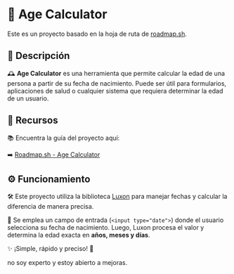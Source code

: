 # 🎂 Age Calculator

Este es un proyecto basado en la hoja de ruta de [roadmap.sh](https://roadmap.sh/projects/age-calculator).

## 📌 Descripción

🕰️ **Age Calculator** es una herramienta que permite calcular la edad de una persona a partir de su fecha de nacimiento. Puede ser útil para formularios, aplicaciones de salud o cualquier sistema que requiera determinar la edad de un usuario.

## 🔗 Recursos

📚 Encuentra la guía del proyecto aquí:

➡️ [Roadmap.sh - Age Calculator](https://roadmap.sh/projects/age-calculator)

## ⚙️ Funcionamiento

🛠️ Este proyecto utiliza la biblioteca [Luxon](https://moment.github.io/luxon/#/) para manejar fechas y calcular la diferencia de manera precisa. 

📅 Se emplea un campo de entrada (`<input type="date">`) donde el usuario selecciona su fecha de nacimiento. Luego, Luxon procesa el valor y determina la edad exacta en **años, meses y días**.

✨ ¡Simple, rápido y preciso! 🚀

no soy experto y estoy abierto a mejoras.
